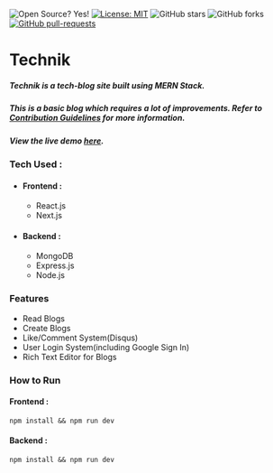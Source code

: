 ![Open Source? Yes!](https://badgen.net/badge/Open%20Source%20%3F/Yes%21/blue?icon=github)
[![License: MIT](https://img.shields.io/badge/License-MIT-green.svg)](https://opensource.org/licenses/MIT)
![GitHub stars](https://img.shields.io/github/stars/ashutoshkrris/Technik-Blog?style=social)
![GitHub forks](https://img.shields.io/github/forks/ashutoshkrris/Technik-Blog?style=social)
[![GitHub pull-requests](https://img.shields.io/github/issues-pr/ashutoshkrris/Technik-Blog.svg)](https://GitHub.com/ashutoshkrris/Technik-Blog/pull/)



# Technik

##### Technik is a tech-blog site built using MERN Stack. 
##### This is a basic blog which requires a lot of improvements. Refer to [Contribution Guidelines](https://GitHub.com/ashutoshkrris/Technik-Blog/blob/master/CONTRIBUTING.md) for more information.
##### View the live demo [here](https://technik-blog.herokuapp.com/).

### Tech Used :

- ####  Frontend :
    - React.js
    - Next.js

- #### Backend :
    - MongoDB
    - Express.js
    - Node.js

### Features

- Read Blogs
- Create Blogs
- Like/Comment System(Disqus) 
- User Login System(including Google Sign In)
- Rich Text Editor for Blogs

### How to Run

#### Frontend :
```
npm install && npm run dev
```

#### Backend :
```
npm install && npm run dev
```






